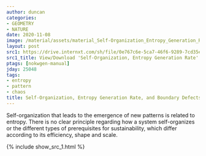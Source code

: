 ```yaml
---
author: duncan
categories:
- GEOMETRY
- NATURE
date: 2020-11-08
image: /material/assets/material_Self-Organization_Entropy_Generation_Rate_and_Boundary.png
layout: post
src1: https://drive.internxt.com/sh/file/0e767c6e-5ca7-46f6-9289-7cd35e547a6a/4dff1a8ffbb44ddc385988151baf6e883e07a2523a8c044802256f59215b17e3
src1_title: View/Download 'Self-Organization, Entropy Generation Rate' (24 pages)
ptags: [nokwgen-manual]
jday: 25048
tags:
- entropy
- pattern
- chaos
title: Self-Organization, Entropy Generation Rate, and Boundary Defects
---
```


Self-organization that leads to the emergence of new patterns is related to entropy.  There is no clear principle regarding how a system self-organizes or the different types of prerequisites for sustainability, which differ according to its efficiency, shape and scale.

<!--more-->

{% include show_src_1.html %}
